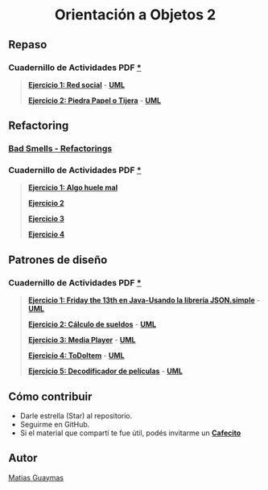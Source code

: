<h1 align="center"> Orientación a Objetos 2 </h1>

## Repaso
### Cuadernillo de Actividades PDF [*](https://docs.google.com/document/d/1091KM5lTn7EmMkZiz3LskdaqlnEa7qZo0TT9PLztl3A/edit?tab=t.0#heading=h.lde58ey8iu17)

> [**Ejercicio 1: Red social**](https://github.com/MatiasGuaymas/OO2/tree/main/Repaso/01-Ejercicio1/src) - [**UML**](https://github.com/MatiasGuaymas/OO2/blob/main/UML/Repaso/Ejercicio01-UML.jpg)
>
> [**Ejercicio 2: Piedra Papel o Tijera**](https://github.com/MatiasGuaymas/OO2/tree/main/Repaso/02-Ejercicio2/src) - [**UML**](https://github.com/MatiasGuaymas/OO2/blob/main/UML/Repaso/Ejercicio02-UML.jpg)

## Refactoring
### [Bad Smells - Refactorings](https://github.com/MatiasGuaymas/OO2/blob/main/Refactoring/Bad%20Smells-Refactorings.pdf)
### Cuadernillo de Actividades PDF [*](https://docs.google.com/document/d/1lUh8xz8foVFP4Y-gOHUkTNdBLmdag278sfaSR8iMooA/edit?tab=t.0#heading=h.lde58ey8iu17)

> [**Ejercicio 1: Algo huele mal**](https://github.com/MatiasGuaymas/OO2/blob/main/Refactoring/Ejercicio01.md)
>
> [**Ejercicio 2**](https://github.com/MatiasGuaymas/OO2/blob/main/Refactoring/Ejercicio02.md)
>
> [**Ejercicio 3**](https://github.com/MatiasGuaymas/OO2/blob/main/Refactoring/Ejercicio03.md)
>
> [**Ejercicio 4**](https://github.com/MatiasGuaymas/OO2/blob/main/Refactoring/Ejercicio04.md)

## Patrones de diseño
### Cuadernillo de Actividades PDF [*](https://docs.google.com/document/d/1rK-ZwQNSjzt7lfvTaTGPRCxSj92hN_QhE0vIYjlyek8/edit?tab=t.0)

> [**Ejercicio 1: Friday the 13th en Java-Usando la librería JSON.simple**](https://github.com/MatiasGuaymas/OO2/tree/main/Patrones/01-Ejercicio1/src) - [**UML**](https://github.com/MatiasGuaymas/OO2/tree/main/UML/Patrones/Ejercicio01)
>
> [**Ejercicio 2: Cálculo de sueldos**](https://github.com/MatiasGuaymas/OO2/tree/main/Patrones/02-Ejercicio2/src) - [**UML**](https://github.com/MatiasGuaymas/OO2/blob/main/UML/Patrones/Ejercicio02-UML.png)
>
> [**Ejercicio 3: Media Player**](https://github.com/MatiasGuaymas/OO2/tree/main/Patrones/03-Ejercicio3/src/main/java/ar/edu/unlp/info/oo2/_Ejercicio3) - [**UML**](https://github.com/MatiasGuaymas/OO2/blob/main/UML/Patrones/Ejercicio03-UML.png)
>
> [**Ejercicio 4: ToDoItem**](https://github.com/MatiasGuaymas/OO2/tree/main/Patrones/04-Ejercicio4/src) - [**UML**](https://github.com/MatiasGuaymas/OO2/blob/main/UML/Patrones/Ejercicio04-UML.png)
>
> [**Ejercicio 5: Decodificador de películas**](https://github.com/MatiasGuaymas/OO2/tree/main/Patrones/05-Ejercicio5/src) - [**UML**](https://github.com/MatiasGuaymas/OO2/blob/main/UML/Patrones/Ejercicio05-UML.png)

## Cómo contribuir
* Darle estrella (Star) al repositorio.
* Seguirme en GitHub.
* Si el material que compartí te fue útil, podés invitarme un **[Cafecito](https://cafecito.app/matiasguaymas)**

## Autor

[Matias Guaymas](https://www.linkedin.com/in/matiasguaymas/)
